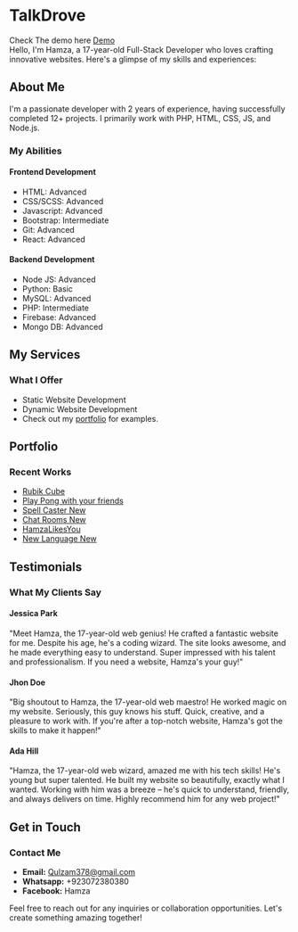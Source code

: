# TalkDrove

Check The demo here [Demo](https://hamza-one.vercel.app/)<br>
Hello, I'm Hamza, a 17-year-old Full-Stack Developer who loves crafting innovative websites. Here's a glimpse of my skills and experiences:

## About Me

I'm a passionate developer with 2 years of experience, having successfully completed 12+ projects. I primarily work with PHP, HTML, CSS, JS, and Node.js.

### My Abilities

#### Frontend Development
- HTML: Advanced
- CSS/SCSS: Advanced
- Javascript: Advanced
- Bootstrap: Intermediate
- Git: Advanced
- React: Advanced

#### Backend Development
- Node JS: Advanced
- Python: Basic
- MySQL: Advanced
- PHP: Intermediate
- Firebase: Advanced
- Mongo DB: Advanced

## My Services

### What I Offer

- Static Website Development
- Dynamic Website Development
- Check out my [portfolio](https://hamza-one.vercel.app/) for examples.

## Portfolio

### Recent Works

- [Rubik Cube](#)
- [Play Pong with your friends](#)
- [Spell Caster New](#)
- [Chat Rooms New](#)
- [HamzaLikesYou](#)
- [New Language New](#)

## Testimonials

### What My Clients Say

#### Jessica Park

"Meet Hamza, the 17-year-old web genius! He crafted a fantastic website for me. Despite his age, he's a coding wizard. The site looks awesome, and he made everything easy to understand. Super impressed with his talent and professionalism. If you need a website, Hamza's your guy!"

#### Jhon Doe

"Big shoutout to Hamza, the 17-year-old web maestro! He worked magic on my website. Seriously, this guy knows his stuff. Quick, creative, and a pleasure to work with. If you're after a top-notch website, Hamza's got the skills to make it happen!"

#### Ada Hill

"Hamza, the 17-year-old web wizard, amazed me with his tech skills! He's young but super talented. He built my website so beautifully, exactly what I wanted. Working with him was a breeze – he's quick to understand, friendly, and always delivers on time. Highly recommend him for any web project!"

## Get in Touch

### Contact Me

- **Email:** Qulzam378@gmail.com
- **Whatsapp:** +923072380380
- **Facebook:** Hamza

Feel free to reach out for any inquiries or collaboration opportunities. Let's create something amazing together!
